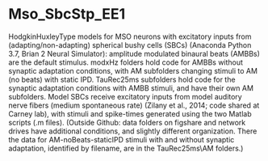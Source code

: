 # Mso_SbcStp_EE1
HodgkinHuxleyType models for MSO neurons with excitatory inputs from (adapting/non-adapting) spherical bushy cells (SBCs) (Anaconda Python 3.7, Brian 2 Neural Simulator): amplitude modulated binaural beats (AMBBs) are the default stimulus.  modxHz folders hold code for AMBBs without synaptic adaptation conditions, with AM subfolders changing stimuli to AM (no beats) with static IPD. TauRec25ms subfolders hold code for the synaptic adaptation conditions with AMBB stimuli, and have their own AM subfolders.  Model SBCs receive excitatory inputs from model auditory nerve fibers (medium spontaneous rate) (Zilany et al., 2014; code shared at Carney lab), with stimuli and spike-times generated using the two Matlab scripts (.m files).
(Outside Github: data folders on figshare and network drives have additional conditions, and slightly different organization. There the data for AM-noBeats-staticIPD stimuli with and without synaptic adaptation, identified by filename, are in the TauRec25ms\AM folders.)
